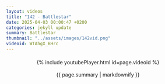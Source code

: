 ```yaml
---
layout: videos
title: "142 - Battlestar"
date: 2025-04-03 00:00:47 +0200
categories: jekyll update
summary: Battlestar
thumbnail: "../assets/images/142vid.png"
videoid: WTAhgX_BHrc
---
```


<div style="text-align: center; margin-top: 20px;">
  {% include youtubePlayer.html id=page.videoid %}
  <p style="margin-top: 15px; font-size: 1.2em; color: #333;">
    <p>{{ page.summary | markdownify }}</p>
  </p>
</div>
